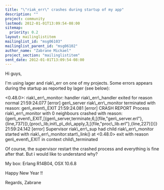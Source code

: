 ```yaml
---
title: "\"riak_err\" crashes during startup of my app"
description: ""
project: community
lastmod: 2012-01-01T13:09:54-08:00
sitemap:
  priority: 0.2
layout: mailinglistitem
mailinglist_id: "msg06103"
mailinglist_parent_id: "msg06102"
author_name: "Zabrane Mickael"
project_section: "mailinglistitem"
sent_date: 2012-01-01T13:09:54-08:00
---
```



Hi guys,

I'm using lager and riak\\_err on one of my projects.
Some errors appears during the startup as reported by lager (see below):

&lt;0.48.0&gt;: riak\\_err\\_monitor: handler riak\\_err\\_handler exited for reason normal
21:59:24.077 [error] gen\\_server riak\\_err\\_monitor terminated with reason: 
gen\\_event\\_EXIT
21:59:24.081 [error] CRASH REPORT Process riak\\_err\\_monitor with 0 neighbours 
crashed with reason: 
{gen\\_event\\_EXIT,[{gen\\_server,terminate,6,[{file,"gen\\_server.erl"},{line,737}]},{proc\\_lib,init\\_p\\_do\\_apply,3,[{file,"proc\\_lib.erl"},{line,227}]}]}
21:59:24.142 [error] Supervisor riak\\_err\\_sup had child riak\\_err\\_monitor started 
with riak\\_err\\_monitor:start\\_link() at &lt;0.48.0&gt; exit with reason gen\\_event\\_EXIT 
in context child\\_terminated

Of course, the supervisor restart the crashed process and everything is fine 
after that.
But i would like to understand why?

My box: Erlang R14B04, OSX 10.6.8

Happy New Year !!

Regards,
Zabrane
